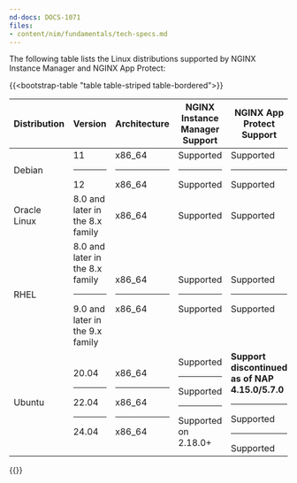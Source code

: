 ```yaml
---
nd-docs: DOCS-1071
files:
- content/nim/fundamentals/tech-specs.md
---
```


The following table lists the Linux distributions supported by NGINX Instance Manager and NGINX App Protect:

{{<bootstrap-table "table table-striped table-bordered">}}

| Distribution    | Version                                | Architecture     | NGINX Instance Manager Support                      | NGINX App Protect Support                          |
|-----------------|----------------------------------------|------------------|-----------------------------------------------------|----------------------------------------------------|
| Debian          | 11<hr>12                               | x86_64<hr>x86_64 | Supported<hr>Supported                              | Supported<hr>Supported                             |
| Oracle Linux    | 8.0 and later in the 8.x family        | x86_64           | Supported                                           | Supported                                          |
| RHEL            | 8.0 and later in the 8.x family<hr>9.0 and later in the 9.x family  | x86_64<hr>x86_64 | Supported<hr>Supported | Supported<hr>Supported                             |
| Ubuntu          | 20.04<hr>22.04<hr>24.04                | x86_64<hr>x86_64<hr>x86_64 | Supported<hr>Supported<hr>Supported on 2.18.0+ | **Support discontinued as of NAP 4.15.0/5.7.0**<hr>Supported<hr>Supported |

{{</bootstrap-table>}}



